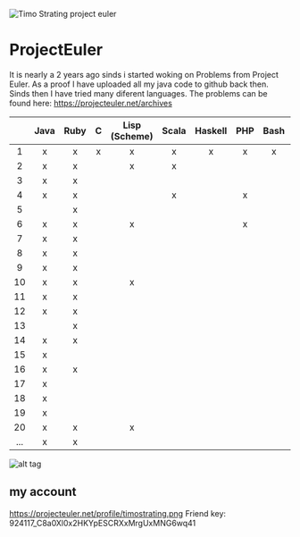 ![Timo Strating project euler](https://projecteuler.net/profile/timostrating.png)

# ProjectEuler
It is nearly a 2 years ago sinds i started woking on Problems from Project Euler.
As a proof I have uploaded all my java code to github back then.
Sinds then I have tried many diferent languages.
The problems can be found here:  https://projecteuler.net/archives


| | Java | Ruby | C | Lisp (Scheme) | Scala | Haskell | PHP | Bash | PL/SQL |
|:---:|:-:|:-:|:-:|:-:|:-:|:-:|:-:|:-:|:-:|
| 1   | x | x | x | x | x | x | x | x | x |
| 2   | x | x |   | x | x |   |   |   | x |
| 3   | x | x |   |   |   |   |   |   | x |
| 4   | x | x |   |   | x |   | x |   |   |
| 5   |   | x |   |   |   |   |   |   |   |
| 6   | x | x |   | x |   |   | x |   |   |
| 7   | x | x |   |   |   |   |   |   |   |
| 8   | x | x |   |   |   |   |   |   |   |
| 9   | x | x |   |   |   |   |   |   |   |
| 10  | x | x |   | x |   |   |   |   |   |
| 11  | x | x |   |   |   |   |   |   |   |
| 12  | x | x |   |   |   |   |   |   |   |
| 13  |   | x |   |   |   |   |   |   |   |
| 14  | x | x |   |   |   |   |   |   |   |
| 15  | x |   |   |   |   |   |   |   |   |
| 16  | x | x |   |   |   |   |   |   |   |
| 17  | x |   |   |   |   |   |   |   |   |
| 18  | x |   |   |   |   |   |   |   |   |
| 19  | x |   |   |   |   |   |   |   |   |
| 20  | x | x |   | x |   |   |   |   |   |
| ... | x | x |   |   |   |   |   |   |   |

![alt tag](https://raw.githubusercontent.com/timostrating/ProjectEuler/master/ProjectEuler-Dashboard.png)

## my account 
https://projecteuler.net/profile/timostrating.png
Friend key: 924117_C8a0Xl0x2HKYpESCRXxMrgUxMNG6wq41
